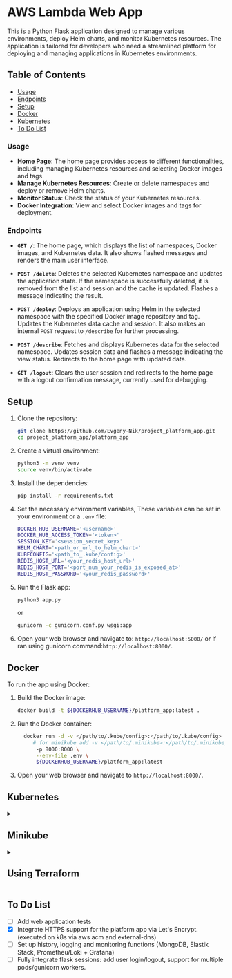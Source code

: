 # AWS Lambda Web App

This is a Python Flask application designed to manage various environments, deploy Helm charts, and monitor Kubernetes resources. The application is tailored for developers who need a streamlined platform for deploying and managing applications in Kubernetes environments.

## Table of Contents

- [Usage](#usage)
- [Endpoints](#endpoints)
- [Setup](#setup)
- [Docker](#docker)
- [Kubernetes](#kubernetes)
- [To Do List](#to-do-list)

### Usage

- **Home Page**: The home page provides access to different functionalities, including managing Kubernetes resources and selecting Docker images and tags.
- **Manage Kubernetes Resources**: Create or delete namespaces and deploy or remove Helm charts.
- **Monitor Status**: Check the status of your Kubernetes resources.
- **Docker Integration**: View and select Docker images and tags for deployment.

### Endpoints

- **`GET /`**: The home page, which displays the list of namespaces, Docker images, and Kubernetes data. It also shows flashed messages and renders the main user interface.
  
- **`POST /delete`**: Deletes the selected Kubernetes namespace and updates the application state. If the namespace is successfully deleted, it is removed from the list and session and the cache is updated. Flashes a message indicating the result.

- **`POST /deploy`**: Deploys an application using Helm in the selected namespace with the specified Docker image repository and tag. Updates the Kubernetes data cache and session. It also makes an internal `POST` request to `/describe` for further processing.

- **`POST /describe`**: Fetches and displays Kubernetes data for the selected namespace. Updates session data and flashes a message indicating the view status. Redirects to the home page with updated data.

- **`GET /logout`**: Clears the user session and redirects to the home page with a logout confirmation message, currently used for debugging.

## Setup

1. Clone the repository:
   ```sh
   git clone https://github.com/Evgeny-Nik/project_platform_app.git
   cd project_platform_app/platform_app
   ```

2. Create a virtual environment:
   ```sh
   python3 -m venv venv
   source venv/bin/activate
   ```

3. Install the dependencies:
   ```sh
   pip install -r requirements.txt
   ```

4. Set the necessary environment variables,
These variables can be set in your environment or a `.env` file:
   ```sh
   DOCKER_HUB_USERNAME='<username>'
   DOCKER_HUB_ACCESS_TOKEN='<token>'
   SESSION_KEY='<session_secret_key>'
   HELM_CHART='<path_or_url_to_helm_chart>'
   KUBECONFIG='<path_to_.kube/config>'
   REDIS_HOST_URL='<your_redis_host_url>'
   REDIS_HOST_PORT='<port_num_your_redis_is_exposed_at>'
   REDIS_HOST_PASSWORD='<your_redis_password>'
   ```

5. Run the Flask app:
   ```sh
   python3 app.py
   ```
   or
   ```sh
   gunicorn -c gunicorn.conf.py wsgi:app
   ```

6. Open your web browser and navigate to: `http://localhost:5000/` or if ran using gunicorn command:`http://localhost:8000/`.

## Docker

To run the app using Docker:

1. Build the Docker image:
   ```sh
   docker build -t ${DOCKERHUB_USERNAME}/platform_app:latest .
   ```

2. Run the Docker container:
   ```sh
     docker run -d -v </path/to/.kube/config>:</path/to/.kube/config> \
        # for minikube add -v </path/to/.minikube>:</path/to/.minikube_in_container>
         -p 8000:8000 \
         --env-file .env \
         ${DOCKERHUB_USERNAME}/platform_app:latest
   ```

3. Open your web browser and navigate to `http://localhost:8000/`.

## Kubernetes

<details>
<summary><h2>Minikube</h2></summary>
1. **Start Minikube**

   ```sh
   minikube start
   ```

2. **Deploy Redis**

  - Install a helm chart for Redis:

   ```sh
   helm repo add bitnami https://charts.bitnami.com/bitnami
   helm repo update
   helm install redis bitnami/redis
   ```

  - Copy secret to platform-app namespace

   ```sh
   kubectl create secret generic redis-password --namespace platform-app \
     --from-literal=REDIS_HOST_PASSWORD="$(kubectl get secret redis -n redis -o \
     jsonpath='{.data.redis-password}' | base64 -d)"
   ```

3. **Install Argo CD**

  - Install Argo CD using the following commands:

   ```sh
   kubectl create namespace argocd
   kubectl apply -n argocd -f https://raw.githubusercontent.com/argoproj/argo-cd/stable/manifests/install.yaml
   ```

  - Expose the Argo CD server:

   ```sh
   kubectl port-forward svc/argocd-server -n argocd 8080:443
   ```

  - Login to the Argo CD UI:

     Open your browser and go to `http://localhost:8080` \
     The default username is `admin`. Obtain the initial password:

   ```sh
   kubectl -n argocd get secret argocd-initial-admin-secret -o jsonpath='{.data.password}' | base64 -d
   ```

4. **Deploy `platform-app` with Argo CD**

  - Create dockerhub-credentials secret

   ```sh
   kubectl create secret generic docker-hub-credentials \
     --namespace platform-app \
     --from-literal=DOCKER_HUB_USERNAME='<your_dockerhub_username>' \
     --from-literal=DOCKER_HUB_ACCESS_TOKEN='<your__dockerhub_access_token>'
   ```
  - Configure Argo CD

    1. Create a Git Repository with Kubernetes Manifests: Ensure you have a Git repository containing the manifests for deploying `platform-app`.

    2. Create an Argo CD Application:
   ```sh
   kubectl apply -f <path_to_application_manifest.yaml>
   ```

5. **Access the Application**

   Expose your application using a LoadBalancer service type or port-forwarding for testing:

   ```sh
   kubectl port-forward svc/platform-app-service 8000:8000
   ```

   Visit `http://localhost:8000` in your browser to access `platform-app`.
</details>

<details>
<summary><h2>Using Terraform</h2></summary>

- [Automatically using Terraform](../tf_files/README.md)
</details>

## To Do List

- [ ] Add web application tests
- [x] Integrate HTTPS support for the platform app via Let's Encrypt. (executed on k8s via aws acm and external-dns)
- [ ] Set up history, logging and monitoring functions (MongoDB, Elastik Stack, Prometheu/Loki + Grafana)
- [ ] Fully integrate flask sessions: add user login/logout, support for multiple pods/gunicorn workers.
